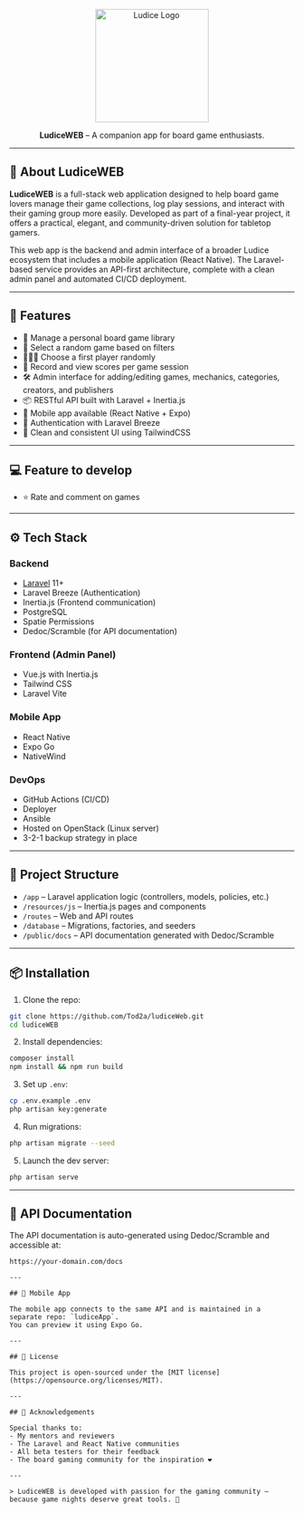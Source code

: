 <p align="center">
  <img src="https://ludice.app/logo.png" width="200" alt="Ludice Logo">
</p>


<p align="center">
  <strong>LudiceWEB</strong> – A companion app for board game enthusiasts.
</p>

---

## 🧩 About LudiceWEB

**LudiceWEB** is a full-stack web application designed to help board game lovers manage their game collections, log play sessions, and interact with their gaming group more easily. Developed as part of a final-year project, it offers a practical, elegant, and community-driven solution for tabletop gamers.

This web app is the backend and admin interface of a broader Ludice ecosystem that includes a mobile application (React Native). The Laravel-based service provides an API-first architecture, complete with a clean admin panel and automated CI/CD deployment.

---

## 🚀 Features

- 🎲 Manage a personal board game library
- 🔄 Select a random game based on filters
- 🧑‍🤝‍🧑 Choose a first player randomly
- 📝 Record and view scores per game session
- 🛠️ Admin interface for adding/editing games, mechanics, categories, creators, and publishers
- 📦 RESTful API built with Laravel + Inertia.js
- 📱 Mobile app available (React Native + Expo)
- 🔐 Authentication with Laravel Breeze
- 🧼 Clean and consistent UI using TailwindCSS

---

## 💻 Feature to develop

- ⭐ Rate and comment on games

---

## ⚙️ Tech Stack

### Backend
- [Laravel](https://laravel.com) 11+
- Laravel Breeze (Authentication)
- Inertia.js (Frontend communication)
- PostgreSQL
- Spatie Permissions
- Dedoc/Scramble (for API documentation)

### Frontend (Admin Panel)
- Vue.js with Inertia.js
- Tailwind CSS
- Laravel Vite

### Mobile App
- React Native
- Expo Go
- NativeWind

### DevOps
- GitHub Actions (CI/CD)
- Deployer
- Ansible
- Hosted on OpenStack (Linux server)
- 3-2-1 backup strategy in place

---

## 📂 Project Structure

- `/app` – Laravel application logic (controllers, models, policies, etc.)
- `/resources/js` – Inertia.js pages and components
- `/routes` – Web and API routes
- `/database` – Migrations, factories, and seeders
- `/public/docs` – API documentation generated with Dedoc/Scramble

---

## 📦 Installation

1. Clone the repo:
```bash
git clone https://github.com/Tod2a/ludiceWeb.git
cd ludiceWEB
```

2. Install dependencies:
```bash
composer install
npm install && npm run build
```

3. Set up `.env`:
```bash
cp .env.example .env
php artisan key:generate
```

4. Run migrations:
```bash
php artisan migrate --seed
```

5. Launch the dev server:
```bash
php artisan serve
```

---

## 📖 API Documentation

The API documentation is auto-generated using Dedoc/Scramble and accessible at:
```
https://your-domain.com/docs

---

## 📱 Mobile App

The mobile app connects to the same API and is maintained in a separate repo: `ludiceApp`.
You can preview it using Expo Go.

---

## 📄 License

This project is open-sourced under the [MIT license](https://opensource.org/licenses/MIT).

---

## 🙏 Acknowledgements

Special thanks to:
- My mentors and reviewers
- The Laravel and React Native communities
- All beta testers for their feedback
- The board gaming community for the inspiration ❤️

---

> LudiceWEB is developed with passion for the gaming community – because game nights deserve great tools. 🎲
